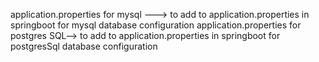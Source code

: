 application.properties for mysql ---> to add to application.properties in springboot for mysql database configuration
application.properties for postgres SQL--> to add to application.properties in springboot for postgresSql database configuration
